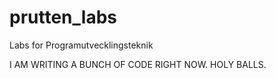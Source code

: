 # prutten_labs
Labs for Programutvecklingsteknik 


I AM WRITING A BUNCH OF CODE RIGHT NOW. HOLY BALLS.
